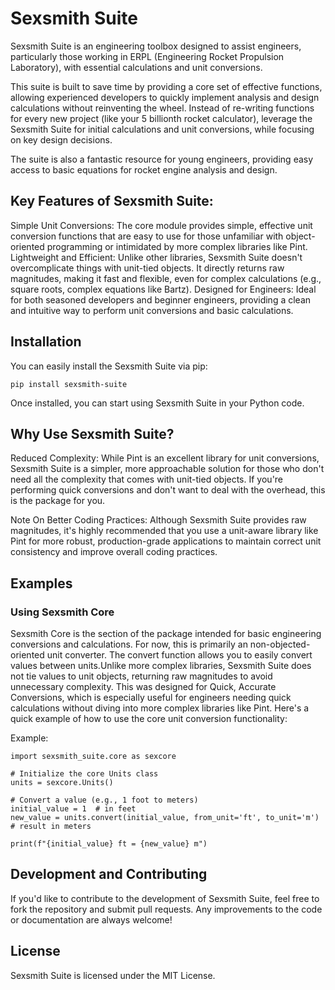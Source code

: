 # Sexsmith Suite
Sexsmith Suite is an engineering toolbox designed to assist engineers, particularly those working in ERPL (Engineering Rocket Propulsion Laboratory), with essential calculations and unit conversions.

This suite is built to save time by providing a core set of effective functions, allowing experienced developers to quickly implement analysis and design calculations without reinventing the wheel. Instead of re-writing functions for every new project (like your 5 billionth rocket calculator), leverage the Sexsmith Suite for initial calculations and unit conversions, while focusing on key design decisions.

The suite is also a fantastic resource for young engineers, providing easy access to basic equations for rocket engine analysis and design.

## Key Features of Sexsmith Suite:
Simple Unit Conversions: The core module provides simple, effective unit conversion functions that are easy to use for those unfamiliar with object-oriented programming or intimidated by more complex libraries like Pint.
Lightweight and Efficient: Unlike other libraries, Sexsmith Suite doesn't overcomplicate things with unit-tied objects. It directly returns raw magnitudes, making it fast and flexible, even for complex calculations (e.g., square roots, complex equations like Bartz).
Designed for Engineers: Ideal for both seasoned developers and beginner engineers, providing a clean and intuitive way to perform unit conversions and basic calculations.

## Installation
You can easily install the Sexsmith Suite via pip:

```
pip install sexsmith-suite
```
Once installed, you can start using Sexsmith Suite in your Python code. 


## Why Use Sexsmith Suite?
Reduced Complexity: While Pint is an excellent library for unit conversions, Sexsmith Suite is a simpler, more approachable solution for those who don't need all the complexity that comes with unit-tied objects. If you're performing quick conversions and don't want to deal with the overhead, this is the package for you.

Note On Better Coding Practices: Although Sexsmith Suite provides raw magnitudes, it's highly recommended that you use a unit-aware library like Pint for more robust, production-grade applications to maintain correct unit consistency and improve overall coding practices.

## Examples

### Using Sexsmith Core
Sexsmith Core is the section of the package intended for basic engineering conversions and calculations. For now, this is primarily an non-objected-oriented unit converter.
The convert function allows you to easily convert values between units.Unlike more complex libraries, Sexsmith Suite does not tie values to unit objects, returning raw magnitudes to avoid unnecessary complexity. This was designed for Quick, Accurate Conversions, which is especially useful for engineers needing quick calculations without diving into more complex libraries like Pint.
 Here's a quick example of how to use the core unit conversion functionality:

Example:
```
import sexsmith_suite.core as sexcore

# Initialize the core Units class
units = sexcore.Units()

# Convert a value (e.g., 1 foot to meters)
initial_value = 1  # in feet
new_value = units.convert(initial_value, from_unit='ft', to_unit='m')  # result in meters

print(f"{initial_value} ft = {new_value} m")
```

## Development and Contributing
If you'd like to contribute to the development of Sexsmith Suite, feel free to fork the repository and submit pull requests. Any improvements to the code or documentation are always welcome!

## License
Sexsmith Suite is licensed under the MIT License.